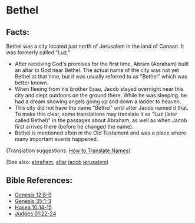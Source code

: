 # Bethel #

## Facts: ##

Bethel was a city located just north of Jerusalem in the land of Canaan. It was formerly called "Luz."

* After receiving God's promises for the first time, Abram (Abraham) built an altar to God near Bethel. The actual name of the city was not yet Bethel at that time, but it was usually referred to as "Bethel" which was better known.
* When fleeing from his brother Esau, Jacob stayed overnight near this city and slept outdoors on the ground there. While he was sleeping, he had a dream showing angels going up and down a ladder to heaven.
* This city did not have the name "Bethel" until after Jacob named it that. To make this clear, some translations may translate it as "Luz (later called Bethel)" in the passages about Abraham, as well as when Jacob first arrives there (before he changed the name).
* Bethel is mentioned often in the Old Testament and was a place where many important events happened.

(Translation suggestions: [How to Translate Names](https://git.door43.org/Door43/en-ta-translate-vol1/src/master/content/translate_names.md))

(See also: [abraham](../other/abraham.md), [altar](../other/altar.md) [jacob](../other/jacob.md) [jerusalem](../other/jerusalem.md))

## Bible References: ##

* [Genesis 12:8-9](https://door43.org/en/bible/notes/gen/12/08)
* [Genesis 35:1-3](https://door43.org/en/bible/notes/gen/35/01)
* [Hosea 10:14-15](https://door43.org/en/bible/notes/hos/10/14)
* [Judges 01:22-24](https://door43.org/en/bible/notes/jdg/01/22)

